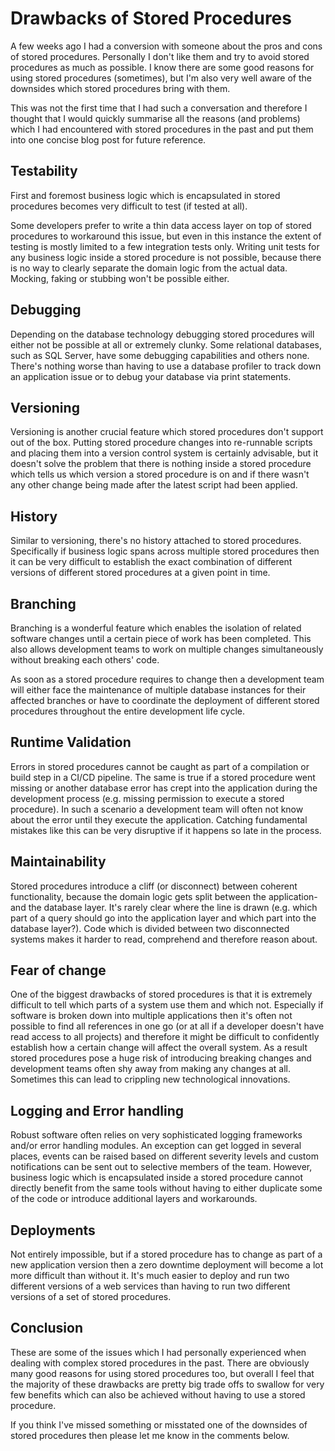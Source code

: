 <!--
    Tags: stored-procedures database architecture
-->

# Drawbacks of Stored Procedures

A few weeks ago I had a conversion with someone about the pros and cons of stored procedures. Personally I don't like them and try to avoid stored procedures as much as possible. I know there are some good reasons for using stored procedures (sometimes), but I'm also very well aware of the downsides which stored procedures bring with them.

This was not the first time that I had such a conversation and therefore I thought that I would quickly summarise all the reasons (and problems) which I had encountered with stored procedures in the past and put them into one concise blog post for future reference.

## Testability

First and foremost business logic which is encapsulated in stored procedures becomes very difficult to test (if tested at all).

Some developers prefer to write a thin data access layer on top of stored procedures to workaround this issue, but even in this instance the extent of testing is mostly limited to a few integration tests only. Writing unit tests for any business logic inside a stored procedure is not possible, because there is no way to clearly separate the domain logic from the actual data. Mocking, faking or stubbing won't be possible either.

## Debugging

Depending on the database technology debugging stored procedures will either not be possible at all or extremely clunky. Some relational databases, such as SQL Server, have some debugging capabilities and others none. There's nothing worse than having to use a database profiler to track down an application issue or to debug your database via print statements.

## Versioning

Versioning is another crucial feature which stored procedures don't support out of the box. Putting stored procedure changes into re-runnable scripts and placing them into a version control system is certainly advisable, but it doesn't solve the problem that there is nothing inside a stored procedure which tells us which version a stored procedure is on and if there wasn't any other change being made after the latest script had been applied.

## History

Similar to versioning, there's no history attached to stored procedures. Specifically if business logic spans across multiple stored procedures then it can be very difficult to establish the exact combination of different versions of different stored procedures at a given point in time.

## Branching

Branching is a wonderful feature which enables the isolation of related software changes until a certain piece of work has been completed. This also allows development teams to work on multiple changes simultaneously without breaking each others' code.

As soon as a stored procedure requires to change then a development team will either face the maintenance of multiple database instances for their affected branches or have to coordinate the deployment of different stored procedures throughout the entire development life cycle.

## Runtime Validation

Errors in stored procedures cannot be caught as part of a compilation or build step in a CI/CD pipeline. The same is true if a stored procedure went missing or another database error has crept into the application during the development process (e.g. missing permission to execute a stored procedure). In such a scenario a development team will often not know about the error until they execute the application. Catching fundamental mistakes like this can be very disruptive if it happens so late in the process.

## Maintainability

Stored procedures introduce a cliff (or disconnect) between coherent functionality, because the domain logic gets split between the application- and the database layer. It's rarely clear where the line is drawn (e.g. which part of a query should go into the application layer and which part into the database layer?). Code which is divided between two disconnected systems makes it harder to read, comprehend and therefore reason about.

## Fear of change

One of the biggest drawbacks of stored procedures is that it is extremely difficult to tell which parts of a system use them and which not. Especially if software is broken down into multiple applications then it's often not possible to find all references in one go (or at all if a developer doesn't have read access to all projects) and therefore it might be difficult to confidently establish how a certain change will affect the overall system. As a result stored procedures pose a huge risk of introducing breaking changes and development teams often shy away from making any changes at all. Sometimes this can lead to crippling new technological innovations.

## Logging and Error handling

Robust software often relies on very sophisticated logging frameworks and/or error handling modules. An exception can get logged in several places, events can be raised based on different severity levels and custom notifications can be sent out to selective members of the team. However, business logic which is encapsulated inside a stored procedure cannot directly benefit from the same tools without having to either duplicate some of the code  or introduce additional layers and workarounds.

## Deployments

Not entirely impossible, but if a stored procedure has to change as part of a new application version then a zero downtime deployment will become a lot more difficult than without it. It's much easier to deploy and run two different versions of a web services than having to run two different versions of a set of stored procedures.

## Conclusion

These are some of the issues which I had personally experienced when dealing with complex stored procedures in the past. There are obviously many good reasons for using stored procedures too, but overall I feel that the majority of these drawbacks are pretty big trade offs to swallow for very few benefits which can also be achieved without having to use a stored procedure.

If you think I've missed something or misstated one of the downsides of stored procedures then please let me know in the comments below.